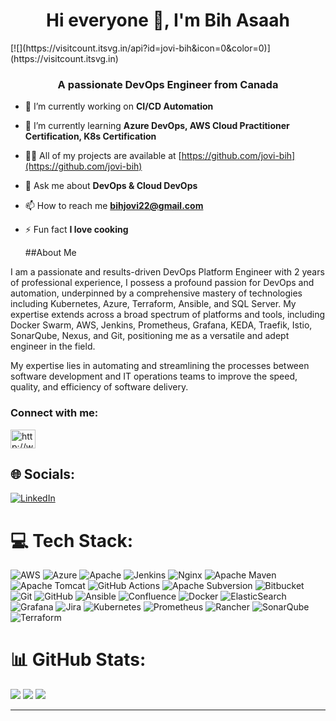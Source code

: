 <h1 align="center">Hi everyone 👋, I'm Bih Asaah</h1>    [![](https://visitcount.itsvg.in/api?id=jovi-bih&icon=0&color=0)](https://visitcount.itsvg.in)
<h3 align="center">A passionate DevOps Engineer from Canada</h3>

- 🔭 I’m currently working on **CI/CD Automation**

- 🌱 I’m currently learning **Azure DevOps, AWS Cloud Practitioner Certification, K8s Certification**

- 👨‍💻 All of my projects are available at [https://github.com/jovi-bih](https://github.com/jovi-bih)

- 💬 Ask me about **DevOps & Cloud DevOps**

- 📫 How to reach me **bihjovi22@gmail.com**

- ⚡ Fun fact **I love cooking**

  ##About Me
  
I am a passionate and results-driven DevOps Platform Engineer with 2 years of professional experience, I possess a profound passion for DevOps and automation, underpinned by a comprehensive mastery of technologies including Kubernetes, Azure, Terraform, Ansible, and SQL Server. My expertise extends across a broad spectrum of platforms and tools, including Docker Swarm, AWS, Jenkins, Prometheus, Grafana, KEDA, Traefik, Istio, SonarQube, Nexus, and Git, positioning me as a versatile and adept engineer in the field.

My expertise lies in automating and streamlining the processes between software development and IT operations teams to improve the speed, quality, and efficiency of software delivery.

<h3 align="left">Connect with me:</h3>
<p align="left">
<a href="https://linkedin.com/in/http://www.linkedin.com/in/jovi-b-15572627b" target="blank"><img align="center" src="https://raw.githubusercontent.com/rahuldkjain/github-profile-readme-generator/master/src/images/icons/Social/linked-in-alt.svg" alt="http://www.linkedin.com/in/jovi-b-15572627b" height="30" width="40" /></a>
</p>


## 🌐 Socials:
[![LinkedIn](https://img.shields.io/badge/LinkedIn-%230077B5.svg?logo=linkedin&logoColor=white)](https://linkedin.com/in/http://www.linkedin.com/in/jovi-b-15572627b) 

# 💻 Tech Stack:
![AWS](https://img.shields.io/badge/AWS-%23FF9900.svg?style=for-the-badge&logo=amazon-aws&logoColor=white) ![Azure](https://img.shields.io/badge/azure-%230072C6.svg?style=for-the-badge&logo=microsoftazure&logoColor=white) ![Apache](https://img.shields.io/badge/apache-%23D42029.svg?style=for-the-badge&logo=apache&logoColor=white) ![Jenkins](https://img.shields.io/badge/jenkins-%232C5263.svg?style=for-the-badge&logo=jenkins&logoColor=white) ![Nginx](https://img.shields.io/badge/nginx-%23009639.svg?style=for-the-badge&logo=nginx&logoColor=white) ![Apache Maven](https://img.shields.io/badge/Apache%20Maven-C71A36?style=for-the-badge&logo=Apache%20Maven&logoColor=white) ![Apache Tomcat](https://img.shields.io/badge/apache%20tomcat-%23F8DC75.svg?style=for-the-badge&logo=apache-tomcat&logoColor=black) ![GitHub Actions](https://img.shields.io/badge/github%20actions-%232671E5.svg?style=for-the-badge&logo=githubactions&logoColor=white) ![Apache Subversion](https://img.shields.io/badge/subversion-%23809CC9.svg?style=for-the-badge&logo=subversion&logoColor=white) ![Bitbucket](https://img.shields.io/badge/bitbucket-%230047B3.svg?style=for-the-badge&logo=bitbucket&logoColor=white) ![Git](https://img.shields.io/badge/git-%23F05033.svg?style=for-the-badge&logo=git&logoColor=white) ![GitHub](https://img.shields.io/badge/github-%23121011.svg?style=for-the-badge&logo=github&logoColor=white) ![Ansible](https://img.shields.io/badge/ansible-%231A1918.svg?style=for-the-badge&logo=ansible&logoColor=white) ![Confluence](https://img.shields.io/badge/confluence-%23172BF4.svg?style=for-the-badge&logo=confluence&logoColor=white) ![Docker](https://img.shields.io/badge/docker-%230db7ed.svg?style=for-the-badge&logo=docker&logoColor=white) ![ElasticSearch](https://img.shields.io/badge/-ElasticSearch-005571?style=for-the-badge&logo=elasticsearch) ![Grafana](https://img.shields.io/badge/grafana-%23F46800.svg?style=for-the-badge&logo=grafana&logoColor=white) ![Jira](https://img.shields.io/badge/jira-%230A0FFF.svg?style=for-the-badge&logo=jira&logoColor=white) ![Kubernetes](https://img.shields.io/badge/kubernetes-%23326ce5.svg?style=for-the-badge&logo=kubernetes&logoColor=white) ![Prometheus](https://img.shields.io/badge/Prometheus-E6522C?style=for-the-badge&logo=Prometheus&logoColor=white) ![Rancher](https://img.shields.io/badge/rancher-%230075A8.svg?style=for-the-badge&logo=rancher&logoColor=white) ![SonarQube](https://img.shields.io/badge/SonarQube-black?style=for-the-badge&logo=sonarqube&logoColor=4E9BCD) ![Terraform](https://img.shields.io/badge/terraform-%235835CC.svg?style=for-the-badge&logo=terraform&logoColor=white)
# 📊 GitHub Stats:
![](https://github-readme-stats.vercel.app/api?username=jovi-bih&theme=swift&hide_border=false&include_all_commits=true&count_private=false)
![](https://github-readme-streak-stats.herokuapp.com/?user=jovi-bih&theme=swift&hide_border=false)
![](https://github-readme-stats.vercel.app/api/top-langs/?username=jovi-bih&theme=swift&hide_border=false&include_all_commits=true&count_private=false&layout=compact)

---


